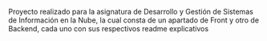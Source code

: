 Proyecto realizado para la asignatura de Desarrollo y Gestión de Sistemas de Información en la Nube, la cual consta de un apartado de Front y otro de Backend, cada uno con sus respectivos readme explicativos
